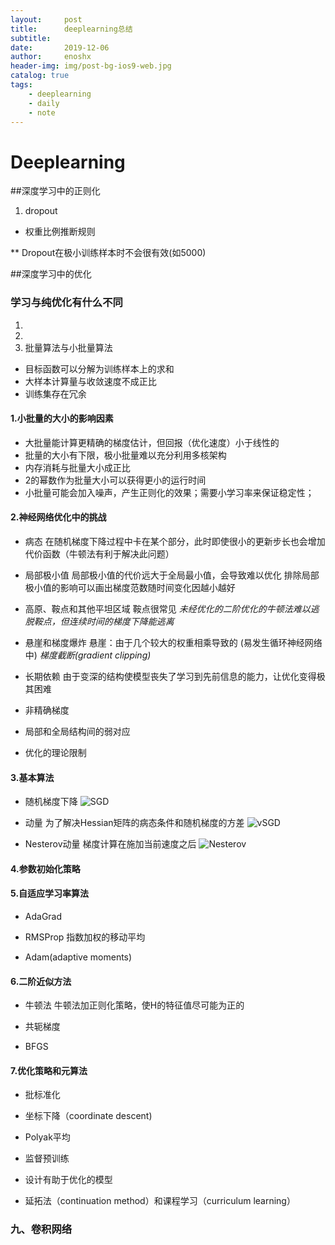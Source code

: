 ```yaml
---
layout:     post
title:      deeplearning总结
subtitle:   
date:       2019-12-06
author:     enoshx
header-img: img/post-bg-ios9-web.jpg
catalog: true
tags:
    - deeplearning
    - daily
    - note
---
```


# Deeplearning

##深度学习中的正则化
1. dropout
* 权重比例推断规则

** Dropout在极小训练样本时不会很有效(如5000)

##深度学习中的优化

### 学习与纯优化有什么不同
1.
2. 
3. 批量算法与小批量算法
* 目标函数可以分解为训练样本上的求和
* 大样本计算量与收敛速度不成正比
* 训练集存在冗余

#### 1.小批量的大小的影响因素
* 大批量能计算更精确的梯度估计，但回报（优化速度）小于线性的
* 批量的大小有下限，极小批量难以充分利用多核架构
* 内存消耗与批量大小成正比
* 2的幂数作为批量大小可以获得更小的运行时间
* 小批量可能会加入噪声，产生正则化的效果；需要小学习率来保证稳定性；

#### 2.神经网络优化中的挑战
* 病态
在随机梯度下降过程中卡在某个部分，此时即使很小的更新步长也会增加代价函数（牛顿法有利于解决此问题）
* 局部极小值
局部极小值的代价远大于全局最小值，会导致难以优化
排除局部极小值的影响可以画出梯度范数随时间变化因越小越好
* 高原、鞍点和其他平坦区域
鞍点很常见
*未经优化的二阶优化的牛顿法难以逃脱鞍点，但连续时间的梯度下降能逃离*

* 悬崖和梯度爆炸
悬崖：由于几个较大的权重相乘导致的 (易发生循环神经网络中)
*梯度截断(gradient clipping)*

* 长期依赖
由于变深的结构使模型丧失了学习到先前信息的能力，让优化变得极其困难

* 非精确梯度

* 局部和全局结构间的弱对应

* 优化的理论限制

#### 3.基本算法
* 随机梯度下降
![SGD](http:/img/SGD.png)

* 动量
为了解决Hessian矩阵的病态条件和随机梯度的方差
![vSGD](http:/img/vSGD.png)

* Nesterov动量
梯度计算在施加当前速度之后
![Nesterov](http:/img/Nesterov.png)

#### 4.参数初始化策略

#### 5.自适应学习率算法
* AdaGrad

* RMSProp
指数加权的移动平均

* Adam(adaptive moments)

#### 6.二阶近似方法
* 牛顿法
牛顿法加正则化策略，使H的特征值尽可能为正的

* 共轭梯度

* BFGS

#### 7.优化策略和元算法
* 批标准化

* 坐标下降（coordinate descent)

* Polyak平均

* 监督预训练

* 设计有助于优化的模型

* 延拓法（continuation method）和课程学习（curriculum learning）

### 九、卷积网络 

